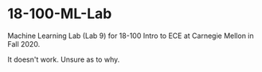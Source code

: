 # 18-100-ML-Lab
Machine Learning Lab (Lab 9) for 18-100 Intro to ECE at Carnegie Mellon in Fall 2020.

It doesn't work. Unsure as to why.

